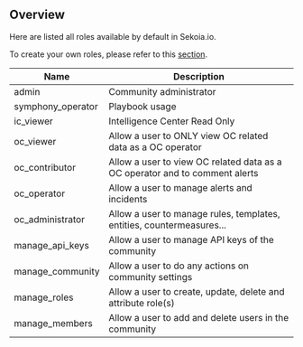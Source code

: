 ## Overview

Here are listed all roles available by default in Sekoia.io.

To create your own roles, please refer to this [section](https://docs.sekoia.io/getting_started/manage_users/#create-custom-roles).

| Name | Description|
|--|--|
|admin|Community administrator|
|symphony_operator|Playbook usage|
|ic_viewer|Intelligence Center Read Only|
|oc_viewer|Allow a user to ONLY view OC related data as a OC operator|
|oc_contributor|Allow a user to view OC related data as a OC operator and to comment alerts|
|oc_operator|Allow a user to manage alerts and incidents|
|oc_administrator|Allow a user to manage rules, templates, entities, countermeasures...|
|manage_api_keys|Allow a user to manage API keys of the community|
|manage_community|Allow a user to do any actions on community settings|
|manage_roles|Allow a user to create, update, delete and attribute role(s)|
|manage_members|Allow a user to add and delete users in the community|
